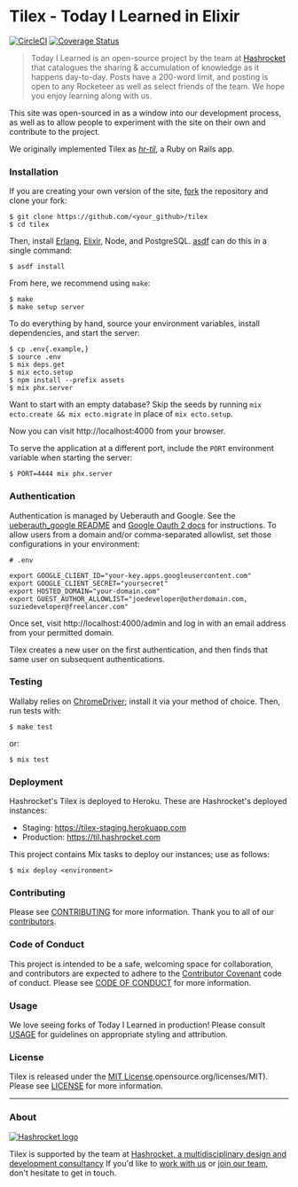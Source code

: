 # Tilex - Today I Learned in Elixir

[![CircleCI](https://circleci.com/gh/hashrocket/tilex.svg?style=svg)](https://circleci.com/gh/hashrocket/tilex) [![Coverage Status](https://coveralls.io/repos/github/hashrocket/tilex/badge.svg?branch=master)](https://coveralls.io/github/hashrocket/tilex?branch=master)

> Today I Learned is an open-source project by the team at
> [Hashrocket][hashrocket] that catalogues the sharing & accumulation of
> knowledge as it happens day-to-day. Posts have a 200-word limit, and posting
> is open to any Rocketeer as well as select friends of the team. We hope you
> enjoy learning along with us.

This site was open-sourced in as a window into our development process, as well as
to allow people to experiment with the site on their own and contribute to the
project.

We originally implemented Tilex as [_hr-til_][hr-til], a Ruby on Rails app.

### Installation

If you are creating your own version of the site, [fork][fork] the repository
and clone your fork:

```shell
$ git clone https://github.com/<your_github>/tilex
$ cd tilex
```

Then, install [Erlang][erlang], [Elixir][elixir], Node, and PostgreSQL.
[asdf][asdf] can do this in a single command:

```shell
$ asdf install
```

From here, we recommend using `make`:

```shell
$ make
$ make setup server
```

To do everything by hand, source your environment variables, install
dependencies, and start the server:

```shell
$ cp .env{.example,}
$ source .env
$ mix deps.get
$ mix ecto.setup
$ npm install --prefix assets
$ mix phx.server
```

Want to start with an empty database? Skip the seeds by running `mix ecto.create && mix
ecto.migrate` in place of `mix ecto.setup`.

Now you can visit http://localhost:4000 from your browser.

To serve the application at a different port, include the `PORT` environment
variable when starting the server:

```shell
$ PORT=4444 mix phx.server
```

### Authentication

Authentication is managed by Ueberauth and Google. See the [ueberauth_google
README][ueberauth_google] and [Google Oauth 2 docs][oauth_google] for
instructions. To allow users from a domain and/or comma-separated allowlist,
set those configurations in your environment:

```shell
# .env

export GOOGLE_CLIENT_ID="your-key.apps.googleusercontent.com"
export GOOGLE_CLIENT_SECRET="yoursecret"
export HOSTED_DOMAIN="your-domain.com"
export GUEST_AUTHOR_ALLOWLIST="joedeveloper@otherdomain.com, suziedeveloper@freelancer.com"
```

Once set, visit http://localhost:4000/admin and log in with an email address
from your permitted domain.

Tilex creates a new user on the first authentication, and then finds that same
user on subsequent authentications.

### Testing

Wallaby relies on [ChromeDriver][chromedriver]; install it via your method of
choice.  Then, run tests with:

```shell
$ make test
```

or:

```shell
$ mix test
```

### Deployment

Hashrocket's Tilex is deployed to Heroku. These are Hashrocket's deployed
instances:

- Staging: https://tilex-staging.herokuapp.com
- Production: https://til.hashrocket.com

This project contains Mix tasks to deploy our instances; use as follows:

```shell
$ mix deploy <environment>
```

### Contributing

Please see [CONTRIBUTING](CONTRIBUTING.md) for more information. Thank you to
all of our [contributors][contrib].

### Code of Conduct

This project is intended to be a safe, welcoming space for collaboration, and
contributors are expected to adhere to the [Contributor Covenant][cc] code of
conduct. Please see [CODE OF CONDUCT](CODE_OF_CONDUCT.md) for more information.

### Usage

We love seeing forks of Today I Learned in production! Please consult
[USAGE](USAGE.md) for guidelines on appropriate styling and attribution.

### License

Tilex is released under the [MIT License][mit].opensource.org/licenses/MIT). Please
see [LICENSE](LICENSE.md) for more information.

---

### About

[![Hashrocket logo](https://hashrocket.com/hashrocket_logo.svg)][hashrocket]

Tilex is supported by the team at [Hashrocket, a multidisciplinary design and
development consultancy][hashrocket] If you'd like to [work with us][hire-us]
or [join our team][join-us], don't hesitate to get in touch.

[asdf]: https://github.com/asdf-vm/asdf
[cc]: http://contributor-covenant.org
[chromedriver]: https://sites.google.com/a/chromium.org/chromedriver/
[contrib]: https://github.com/hashrocket/tilex/graphs/contributors
[elixir]: https://elixir-lang.org/
[erlang]: https://www.erlang.org/
[fork]: https://help.github.com/articles/fork-a-repo/
[hashrocket]: https://hashrocket.com/
[hire-us]: https://hashrocket.com/contact-us/hire-us
[hr-til]: https://github.com/hashrocket/hr-til
[join-us]: https://hashrocket.com/contact-us/jobs
[mit]: http://www.opensource.org/licenses/MIT
[newsletter]: https://www.getrevue.co/profile/til
[oauth_google]: https://developers.google.com/identity/protocols/OAuth2WebServer
[ueberauth_google]: https://github.com/ueberauth/ueberauth_google
